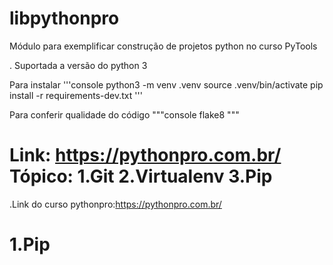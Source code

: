 # libpythonpro
Módulo para exemplificar construção de projetos python no curso PyTools

.
Suportada a versão do python 3


Para instalar 
'''console
python3 -m venv .venv
source .venv/bin/activate
pip install -r requirements-dev.txt
'''

Para conferir qualidade do código
"""console
flake8
"""

Link: https://pythonpro.com.br/
Tópico:
1.Git
2.Virtualenv
3.Pip
=======

.Link do curso pythonpro:https://pythonpro.com.br/


1.Pip
=======






